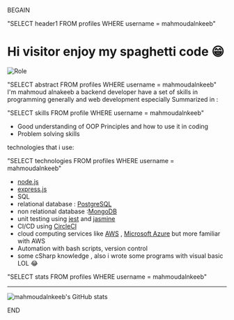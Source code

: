 BEGAIN

"SELECT header1 FROM profiles WHERE username = mahmoudalnkeeb"

# Hi visitor enjoy my spaghetti code 😁
![Role](https://img.shields.io/badge/Backend%20-Javascript-%23f1c40f)

"SELECT abstract FROM profiles WHERE username = mahmoudalnkeeb"
I'm mahmoud alnakeeb a backend developer have a set of skills in programming generally and web development especially 
Summarized in :

"SELECT skills FROM profile WHERE username = mahmoudalnkeeb"

- Good understanding of OOP Principles and how to use it in coding
- Problem solving skills 

technologies that i use:

"SELECT technologies FROM profiles WHERE username = mahmoudalnkeeb"

- [node.js](https://nodejs.org/en/) 
- [express.js](https://expressjs.com/)
- SQL
- relational database : [PostgreSQL](https://www.postgresql.org/) 
- non relational database :[MongoDB](https://www.mongodb.com/)
- unit testing using [jest](https://jestjs.io/) and [jasmine](https://jasmine.github.io/)
- CI/CD using [CircleCI](https://circleci.com/)
- cloud computing services like [AWS](https://aws.amazon.com/) , [Microsoft Azure](https://azure.microsoft.com/) but more familiar with AWS
- Automation with bash scripts, version control
- some cSharp knowledge , also i wrote some programs with visual basic LOL 😂

"SELECT stats FROM profiles WHERE username = mahmoudalnkeeb"

---
![mahmoudalnkeeb's GitHub stats](https://github-readme-stats.vercel.app/api?username=mahmoudalnkeeb&show_icons=true)

END
